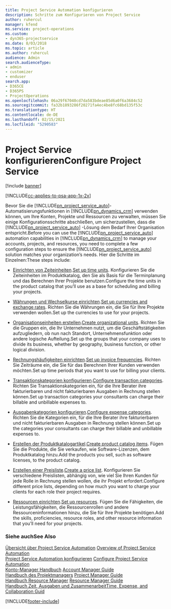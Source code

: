 ```yaml
---
title: Project Service Automation konfigurieren
description: Schritte zum Konfigurieren von Project Service
author: ruhercul
manager: kfend
ms.service: project-operations
ms.custom:
- dyn365-projectservice
ms.date: 8/03/2018
ms.topic: article
ms.author: ruhercul
audience: Admin
search.audienceType:
- admin
- customizer
- enduser
search.app:
- D365CE
- D365PS
- ProjectOperations
ms.openlocfilehash: 06a29f67040cd7da583bdeae85d6a0f6a3684c52
ms.sourcegitcommit: fa32b1893286f20271fa4ec4be8fc68bd135f53c
ms.translationtype: HT
ms.contentlocale: de-DE
ms.lasthandoff: 02/15/2021
ms.locfileid: "5290583"
---
```

# <a name="configure-project-service"></a><span data-ttu-id="9d08f-103">Project Service konfigurieren</span><span class="sxs-lookup"><span data-stu-id="9d08f-103">Configure Project Service</span></span>

[!include [banner](../includes/psa-now-project-operations.md)]

[!INCLUDE[cc-applies-to-psa-app-1x-2x](../includes/cc-applies-to-psa-app-1x-2x.md)]

<span data-ttu-id="9d08f-104">Bevor Sie die [!INCLUDE[pn_project_service_auto](../includes/pn-project-service-auto.md)]-Automatisierungsfunktionen in [!INCLUDE[pn_dynamics_crm](../includes/pn-dynamics-crm.md)] verwenden können, um Ihre Konten, Projekte und Ressourcen zu verwalten, müssen Sie einige Konfigurationsschritte abschließen, um sicherzustellen, dass die [!INCLUDE[pn_project_service_auto](../includes/pn-project-service-auto.md)] -Lösung dem Bedarf Ihrer Organisation entspricht.</span><span class="sxs-lookup"><span data-stu-id="9d08f-104">Before you can use the [!INCLUDE[pn_project_service_auto](../includes/pn-project-service-auto.md)] automation capabilities in [!INCLUDE[pn_dynamics_crm](../includes/pn-dynamics-crm.md)] to manage your accounts, projects, and resources, you need to complete a few configuration steps to ensure the [!INCLUDE[pn_project_service_auto](../includes/pn-project-service-auto.md)] solution matches your organization’s needs.</span></span> <span data-ttu-id="9d08f-105">Hier die Schritte im Einzelnen:</span><span class="sxs-lookup"><span data-stu-id="9d08f-105">These steps include:</span></span>  
  
-   <span data-ttu-id="9d08f-106">[Einrichten von Zeiteinheiten](../psa/set-up-time-units.md).</span><span class="sxs-lookup"><span data-stu-id="9d08f-106">[Set up time units](../psa/set-up-time-units.md).</span></span> <span data-ttu-id="9d08f-107">Konfigurieren Sie die Zeiteinheiten im Produktkatalog, den Sie als Basis für die Terminplanung und das Berechnen Ihrer Projekte benutzen.</span><span class="sxs-lookup"><span data-stu-id="9d08f-107">Configure the time units in the product catalog that you’ll use as a base for scheduling and billing your projects.</span></span>  
  
-   <span data-ttu-id="9d08f-108">[Währungen und Wechselkurse einrichten](../psa/set-up-currencies-exchange-rates.md).</span><span class="sxs-lookup"><span data-stu-id="9d08f-108">[Set up currencies and exchange rates](../psa/set-up-currencies-exchange-rates.md).</span></span> <span data-ttu-id="9d08f-109">Richten Sie die Währungen ein, die Sie für Ihre Projekte verwenden wollen.</span><span class="sxs-lookup"><span data-stu-id="9d08f-109">Set up the currencies to use for your projects.</span></span>  
  
-   <span data-ttu-id="9d08f-110">[Organisationseinheiten erstellen](../psa/create-organizational-units.md).</span><span class="sxs-lookup"><span data-stu-id="9d08f-110">[Create organizational units](../psa/create-organizational-units.md).</span></span> <span data-ttu-id="9d08f-111">Richten Sie die Gruppen ein, die Ihr Unternehmen nutzt, um die Geschäftstätigkeiten aufzugliedern, ob nun nach Standort, Unternehmensfunktion oder andere logische Aufteilung.</span><span class="sxs-lookup"><span data-stu-id="9d08f-111">Set up the groups that your company uses to divide its business, whether by geography, business function, or other logical division.</span></span>  
  
-   <span data-ttu-id="9d08f-112">[Rechnungshäufigkeiten einrichten](../psa/set-up-invoice-frequencies.md).</span><span class="sxs-lookup"><span data-stu-id="9d08f-112">[Set up invoice frequencies](../psa/set-up-invoice-frequencies.md).</span></span> <span data-ttu-id="9d08f-113">Richten Sie Zeiträume ein, die Sie für das Berechnen Ihrer Kunden verwenden möchten.</span><span class="sxs-lookup"><span data-stu-id="9d08f-113">Set up time periods that you want to use for billing your clients.</span></span>  
  
-   <span data-ttu-id="9d08f-114">[Transaktionskategorien konfigurieren](../psa/configure-transaction-categories.md).</span><span class="sxs-lookup"><span data-stu-id="9d08f-114">[Configure transaction categories](../psa/configure-transaction-categories.md).</span></span> <span data-ttu-id="9d08f-115">Richten Sie Transaktionskategorien ein, für die Ihre Berater ihre fakturierbaren und nicht fakturierbaren Ausgaben in Rechnung stellen können.</span><span class="sxs-lookup"><span data-stu-id="9d08f-115">Set up transaction categories your consultants can charge their billable and unbillable expenses to.</span></span>  
  
-   <span data-ttu-id="9d08f-116">[Ausgabenkategorien konfigurieren](../psa/configure-expense-categories.md).</span><span class="sxs-lookup"><span data-stu-id="9d08f-116">[Configure expense categories](../psa/configure-expense-categories.md).</span></span> <span data-ttu-id="9d08f-117">Richten Sie die Kategorien ein, für die Ihre Berater ihre fakturierbaren und nicht fakturierbaren Ausgaben in Rechnung stellen können.</span><span class="sxs-lookup"><span data-stu-id="9d08f-117">Set up the categories your consultants can charge their billable and unbillable expenses to.</span></span>  
  
-   <span data-ttu-id="9d08f-118">[Erstellen der Produktkatalogartikel](../psa/create-product-catalog-items.md).</span><span class="sxs-lookup"><span data-stu-id="9d08f-118">[Create product catalog items](../psa/create-product-catalog-items.md).</span></span> <span data-ttu-id="9d08f-119">Fügen Sie die Produkte, die Sie verkaufen, wie Software-Lizenzen, dem Produktkatalog hinzu.</span><span class="sxs-lookup"><span data-stu-id="9d08f-119">Add the products you sell, such as software licenses, to the product catalog.</span></span>  
  
-   <span data-ttu-id="9d08f-120">[Erstellen einer Preisliste](../psa/create-price-list.md).</span><span class="sxs-lookup"><span data-stu-id="9d08f-120">[Create a price list](../psa/create-price-list.md).</span></span> <span data-ttu-id="9d08f-121">Konfigurieren Sie verschiedene Preislisten, abhängig von, wie viel Sie Ihren Kunden für jede Rolle in Rechnung stellen wollen, die ihr Projekt erfordert.</span><span class="sxs-lookup"><span data-stu-id="9d08f-121">Configure different price lists, depending on how much you want to charge your clients for each role their project requires.</span></span>  
  
-   <span data-ttu-id="9d08f-122">[Ressourcen einrichten](../psa/set-up-resources.md).</span><span class="sxs-lookup"><span data-stu-id="9d08f-122">[Set up resources](../psa/set-up-resources.md).</span></span> <span data-ttu-id="9d08f-123">Fügen Sie die Fähigkeiten, die Leistungsfähigkeiten, die Ressourcenrollen und andere Ressourceninformationen hinzu, die Sie für Ihre Projekte benötigen.</span><span class="sxs-lookup"><span data-stu-id="9d08f-123">Add the skills, proficiencies, resource roles, and other resource information that you’ll need for your projects.</span></span>  
  
### <a name="see-also"></a><span data-ttu-id="9d08f-124">Siehe auch</span><span class="sxs-lookup"><span data-stu-id="9d08f-124">See Also</span></span>  
 <span data-ttu-id="9d08f-125">[Übersicht über Project Service Automation](../psa/overview.md) </span><span class="sxs-lookup"><span data-stu-id="9d08f-125">[Overview of Project Service Automation](../psa/overview.md) </span></span>  
 <span data-ttu-id="9d08f-126">[Project Service Automation konfigurieren](../psa/configure.md) </span><span class="sxs-lookup"><span data-stu-id="9d08f-126">[Configure Project Service Automation](../psa/configure.md) </span></span>  
 <span data-ttu-id="9d08f-127">[Konto-Manager Handbuch](../psa/account-manager-guide.md) </span><span class="sxs-lookup"><span data-stu-id="9d08f-127">[Account Manager Guide](../psa/account-manager-guide.md) </span></span>  
 <span data-ttu-id="9d08f-128">[Handbuch des Projektmanagers](../psa/project-manager-guide.md) </span><span class="sxs-lookup"><span data-stu-id="9d08f-128">[Project Manager Guide](../psa/project-manager-guide.md) </span></span>  
 <span data-ttu-id="9d08f-129">[Handbuch Resource Manager](../psa/resource-manager-guide.md) </span><span class="sxs-lookup"><span data-stu-id="9d08f-129">[Resource Manager Guide](../psa/resource-manager-guide.md) </span></span>  
 [<span data-ttu-id="9d08f-130">Handbuch Zeit, Ausgaben und Zusammenarbeit</span><span class="sxs-lookup"><span data-stu-id="9d08f-130">Time, Expense, and Collaboration Guid</span></span>](../psa/time-expense-collaboration-guide.md)


[!INCLUDE[footer-include](../includes/footer-banner.md)]